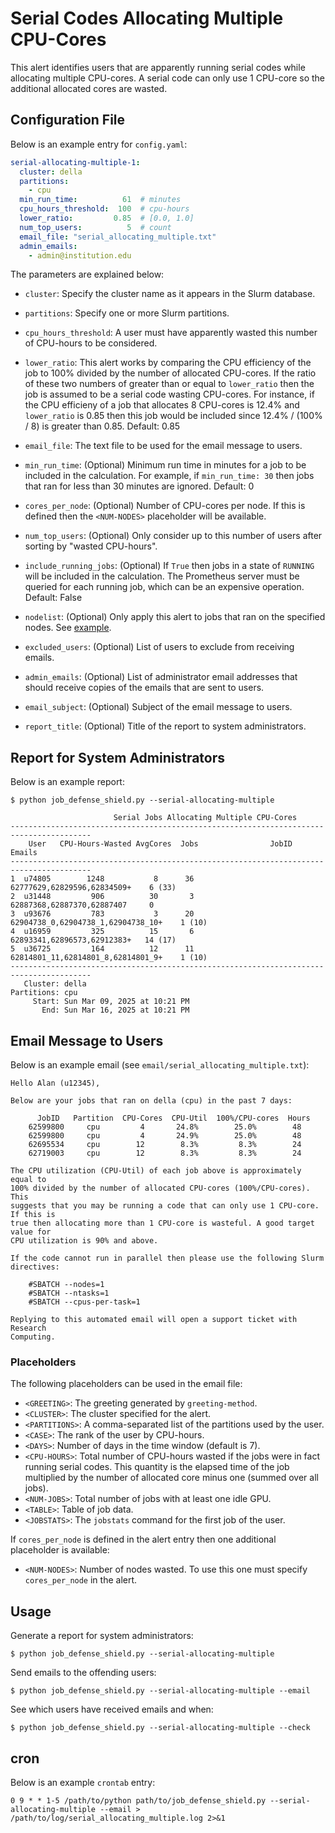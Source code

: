 # Serial Codes Allocating Multiple CPU-Cores

This alert identifies users that are apparently running serial codes while allocating multiple CPU-cores. A serial code can only use 1 CPU-core so the additional allocated cores are wasted.

## Configuration File

Below is an example entry for `config.yaml`:

```yaml
serial-allocating-multiple-1:
  cluster: della
  partitions:
    - cpu
  min_run_time:          61  # minutes
  cpu_hours_threshold:  100  # cpu-hours
  lower_ratio:         0.85  # [0.0, 1.0]
  num_top_users:          5  # count
  email_file: "serial_allocating_multiple.txt"
  admin_emails:
    - admin@institution.edu
```

The parameters are explained below:

- `cluster`: Specify the cluster name as it appears in the Slurm database.

- `partitions`: Specify one or more Slurm partitions.

- `cpu_hours_threshold`: A user must have apparently wasted this number of CPU-hours to be considered.

- `lower_ratio`: This alert works by comparing the CPU efficiency of the job to 100% divided by the number of allocated CPU-cores. If the ratio of these two numbers of greater than or equal to `lower_ratio` then the job is assumed to be a serial code wasting CPU-cores. For instance, if the CPU efficieny of a job that allocates 8 CPU-cores is 12.4% and `lower_ratio` is 0.85 then this job would be included since 12.4% / (100% / 8) is greater than 0.85. Default: 0.85

- `email_file`: The text file to be used for the email message to users.

- `min_run_time`: (Optional) Minimum run time in minutes for a job to be included in the calculation. For example, if `min_run_time: 30` then jobs that ran for less than 30 minutes are ignored. Default: 0

- `cores_per_node`: (Optional) Number of CPU-cores per node. If this is defined then the `<NUM-NODES>` placeholder will be available.

- `num_top_users`: (Optional) Only consider up to this number of users after sorting by "wasted CPU-hours".

- `include_running_jobs`: (Optional) If `True` then jobs in a state of `RUNNING` will be included in the calculation. The Prometheus server must be queried for each running job, which can be an expensive operation. Default: False

- `nodelist`: (Optional) Only apply this alert to jobs that ran on the specified nodes. See [example](../nodelist.md).

- `excluded_users`: (Optional) List of users to exclude from receiving emails.

- `admin_emails`: (Optional) List of administrator email addresses that should receive copies of the emails that are sent to users.

- `email_subject`: (Optional) Subject of the email message to users.

- `report_title`: (Optional) Title of the report to system administrators.

## Report for System Administrators

Below is an example report:

```
$ python job_defense_shield.py --serial-allocating-multiple

                       Serial Jobs Allocating Multiple CPU-Cores                        
----------------------------------------------------------------------------------------
    User   CPU-Hours-Wasted AvgCores  Jobs                JobID                  Emails 
----------------------------------------------------------------------------------------
1  u74805        1248           8      36          62777629,62829596,62834509+    6 (33)
2  u31448         906          30       3          62887368,62887370,62887407     0     
3  u93676         783           3      20   62904738_0,62904738_1,62904738_10+    1 (10)
4  u16959         325          15       6          62893341,62896573,62912383+   14 (17)
5  u36725         164          12      11   62814801_11,62814801_8,62814801_9+    1 (10)
----------------------------------------------------------------------------------------
   Cluster: della
Partitions: cpu
     Start: Sun Mar 09, 2025 at 10:21 PM
       End: Sun Mar 16, 2025 at 10:21 PM
```

## Email Message to Users

Below is an example email (see `email/serial_allocating_multiple.txt`):

```
Hello Alan (u12345),

Below are your jobs that ran on della (cpu) in the past 7 days:

      JobID   Partition  CPU-Cores  CPU-Util  100%/CPU-cores  Hours
    62599800     cpu         4       24.8%        25.0%        48  
    62599800     cpu         4       24.9%        25.0%        48  
    62695534     cpu        12        8.3%         8.3%        24  
    62719003     cpu        12        8.3%         8.3%        24  

The CPU utilization (CPU-Util) of each job above is approximately equal to
100% divided by the number of allocated CPU-cores (100%/CPU-cores). This
suggests that you may be running a code that can only use 1 CPU-core. If this is
true then allocating more than 1 CPU-core is wasteful. A good target value for
CPU utilization is 90% and above.

If the code cannot run in parallel then please use the following Slurm
directives:

    #SBATCH --nodes=1
    #SBATCH --ntasks=1
    #SBATCH --cpus-per-task=1

Replying to this automated email will open a support ticket with Research
Computing.
```

### Placeholders

The following placeholders can be used in the email file:

- `<GREETING>`: The greeting generated by `greeting-method`.
- `<CLUSTER>`: The cluster specified for the alert.
- `<PARTITIONS>`: A comma-separated list of the partitions used by the user.
- `<CASE>`: The rank of the user by CPU-hours.
- `<DAYS>`: Number of days in the time window (default is 7).
- `<CPU-HOURS>`: Total number of CPU-hours wasted if the jobs were in fact running serial codes. This quantity is the elapsed time of the job multiplied by the number of allocated core minus one (summed over all jobs).
- `<NUM-JOBS>`: Total number of jobs with at least one idle GPU.
- `<TABLE>`: Table of job data.
- `<JOBSTATS>`: The `jobstats` command for the first job of the user.

If `cores_per_node` is defined in the alert entry then one additional placeholder is available:

- `<NUM-NODES>`: Number of nodes wasted. To use this one must specify `cores_per_node` in the alert.

## Usage

Generate a report for system administrators:

```
$ python job_defense_shield.py --serial-allocating-multiple
```

Send emails to the offending users:

```
$ python job_defense_shield.py --serial-allocating-multiple --email
```

See which users have received emails and when:

```
$ python job_defense_shield.py --serial-allocating-multiple --check
```
  
## cron

Below is an example `crontab` entry:

```
0 9 * * 1-5 /path/to/python path/to/job_defense_shield.py --serial-allocating-multiple --email > /path/to/log/serial_allocating_multiple.log 2>&1
```
